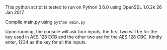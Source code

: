 This python script is tested to run on Python 3.6.0 using OpenSSL 1.0.2k  26 Jan 2017.

Compile main.py using ```python main.py```

Upon running, the console will ask four inputs, the first two will be for the key used in AES 128 ECB and the other two are for the AES 128 CBC. Kindly enter, 1234 as the key for all the inputs.
